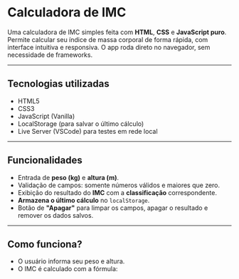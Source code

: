 # Calculadora de IMC

Uma calculadora de IMC simples feita com **HTML**, **CSS** e **JavaScript puro**. Permite calcular seu índice de massa corporal de forma rápida, com interface intuitiva e responsiva. O app roda direto no navegador, sem necessidade de frameworks.

---

## Tecnologias utilizadas

- HTML5
- CSS3
- JavaScript (Vanilla)
- LocalStorage (para salvar o último cálculo)
- Live Server (VSCode) para testes em rede local

---

## Funcionalidades

- Entrada de **peso (kg)** e **altura (m)**.
- Validação de campos: somente números válidos e maiores que zero.
- Exibição do resultado do **IMC** com a **classificação** correspondente.
- **Armazena o último cálculo** no `localStorage`.
- Botão de **"Apagar"** para limpar os campos, apagar o resultado e remover os dados salvos.

---

## Como funciona?

- O usuário informa seu peso e altura.
- O IMC é calculado com a fórmula:
